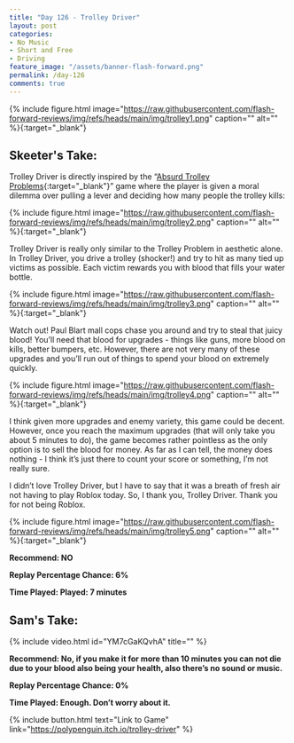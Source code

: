 ```yaml
---
title: "Day 126 - Trolley Driver"
layout: post
categories:
- No Music
- Short and Free
- Driving
feature_image: "/assets/banner-flash-forward.png"
permalink: /day-126
comments: true
---
```


{% include figure.html image="https://raw.githubusercontent.com/flash-forward-reviews/img/refs/heads/main/img/trolley1.png" caption="" alt="" %}{:target="_blank"}

## Skeeter's Take:

Trolley Driver is directly inspired by the “[Absurd Trolley Problems](https://neal.fun/absurd-trolley-problems/){:target="_blank"}” game where the player is given a moral dilemma over pulling a lever and deciding how many people the trolley kills:

{% include figure.html image="https://raw.githubusercontent.com/flash-forward-reviews/img/refs/heads/main/img/trolley2.png" caption="" alt="" %}{:target="_blank"}

Trolley Driver is really only similar to the Trolley Problem in aesthetic alone. In Trolley Driver, you drive a trolley (shocker!) and try to hit as many tied up victims as possible. Each victim rewards you with blood that fills your water bottle.

{% include figure.html image="https://raw.githubusercontent.com/flash-forward-reviews/img/refs/heads/main/img/trolley3.png" caption="" alt="" %}{:target="_blank"}

Watch out! Paul Blart mall cops chase you around and try to steal that juicy blood! You’ll need that blood for upgrades - things like guns, more blood on kills, better bumpers, etc. However, there are not very many of these upgrades and you’ll run out of things to spend your blood on extremely quickly. 

{% include figure.html image="https://raw.githubusercontent.com/flash-forward-reviews/img/refs/heads/main/img/trolley4.png" caption="" alt="" %}{:target="_blank"}

I think given more upgrades and enemy variety, this game could be decent. However, once you reach the maximum upgrades (that will only take you about 5 minutes to do), the game becomes rather pointless as the only option is to sell the blood for money. As far as I can tell, the money does nothing - I think it’s just there to count your score or something, I’m not really sure. 

I didn’t love Trolley Driver, but I have to say that it was a breath of fresh air not having to play Roblox today. So, I thank you, Trolley Driver. Thank you for not being Roblox.

{% include figure.html image="https://raw.githubusercontent.com/flash-forward-reviews/img/refs/heads/main/img/trolley5.png" caption="" alt="" %}{:target="_blank"}

**Recommend: NO**

**Replay Percentage Chance: 6%**

**Time Played: Played: 7 minutes**

## Sam's Take:

{% include video.html id="YM7cGaKQvhA" title="" %}

**Recommend:  No, if you make it for more than 10 minutes you can not die due to your blood also being your health, also there’s no sound or music.**

**Replay Percentage Chance: 0%**

**Time Played: Enough. Don’t worry about it.**

{% include button.html text="Link to Game" link="https://polypenguin.itch.io/trolley-driver" %}
